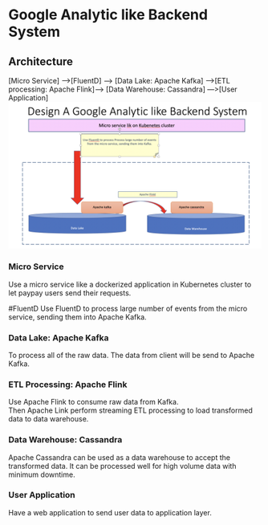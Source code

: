 # Google Analytic like Backend System

## Architecture

[Micro Service] —>[FluentD] —> [Data Lake: Apache Kafka] —>[ETL processing: Apache Flink]—> [Data Warehouse: Cassandra] ―>[User Application]
![Design](design.png)

### Micro Service
Use a micro service like a dockerized application in Kubernetes cluster to let paypay users send their requests.

#FluentD
Use FluentD to process large number of events from the micro service, sending them into Apache Kafka.

### Data Lake: Apache Kafka
To process all of the raw data. The data from client will be send to Apache Kafka.

### ETL Processing: Apache Flink
Use Apache Flink to consume raw data from Kafka. 	
Then Apache Link perform streaming ETL processing to load transformed data to data warehouse.

### Data Warehouse: Cassandra
Apache Cassandra can be used as a data warehouse to accept the transformed data. It can be processed well for high volume data with minimum downtime.

### User Application
Have a web application to send user data to application layer.
